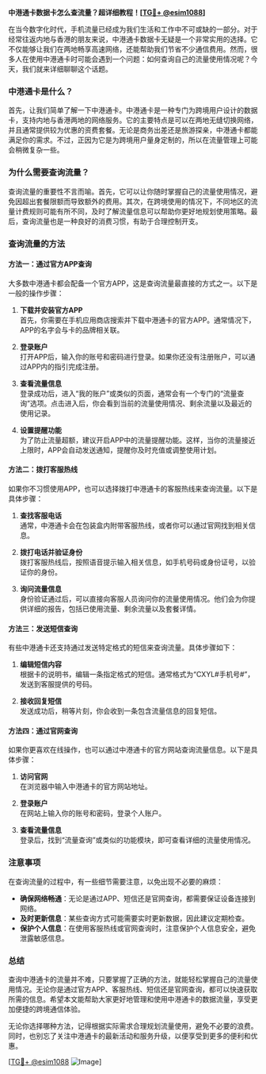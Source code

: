 **中港通卡数据卡怎么查流量？超详细教程！[[TG💪+ @esim1088](https://t.me/s/esim1088)]**

在当今数字化时代，手机流量已经成为我们生活和工作中不可或缺的一部分。对于经常往返内地与香港的朋友来说，中港通卡数据卡无疑是一个非常实用的选择。它不仅能够让我们在两地畅享高速网络，还能帮助我们节省不少通信费用。然而，很多人在使用中港通卡时可能会遇到一个问题：如何查询自己的流量使用情况呢？今天，我们就来详细聊聊这个话题。

### 中港通卡是什么？

首先，让我们简单了解一下中港通卡。中港通卡是一种专门为跨境用户设计的数据卡，支持内地与香港两地的网络服务。它的主要特点是可以在两地无缝切换网络，并且通常提供较为优惠的资费套餐。无论是商务出差还是旅游探亲，中港通卡都能满足你的需求。不过，正因为它是为跨境用户量身定制的，所以在流量管理上可能会稍微复杂一些。

### 为什么需要查询流量？

查询流量的重要性不言而喻。首先，它可以让你随时掌握自己的流量使用情况，避免因超出套餐限额而导致额外的费用。其次，在跨境使用的情况下，不同地区的流量计费规则可能有所不同，及时了解流量信息可以帮助你更好地规划使用策略。最后，查询流量也是一种良好的消费习惯，有助于合理控制开支。

### 查询流量的方法

#### 方法一：通过官方APP查询

大多数中港通卡都会配备一个官方APP，这是查询流量最直接的方式之一。以下是一般的操作步骤：

1. **下载并安装官方APP**  
   首先，你需要在手机应用商店搜索并下载中港通卡的官方APP。通常情况下，APP的名字会与卡的品牌相关联。

2. **登录账户**  
   打开APP后，输入你的账号和密码进行登录。如果你还没有注册账户，可以通过APP内的指引完成注册。

3. **查看流量信息**  
   登录成功后，进入“我的账户”或类似的页面，通常会有一个专门的“流量查询”选项。点击进入后，你会看到当前的流量使用情况、剩余流量以及最近的使用记录。

4. **设置提醒功能**  
   为了防止流量超额，建议开启APP中的流量提醒功能。这样，当你的流量接近上限时，APP会自动发送通知，提醒你及时充值或调整使用计划。

#### 方法二：拨打客服热线

如果你不习惯使用APP，也可以选择拨打中港通卡的客服热线来查询流量。以下是具体步骤：

1. **查找客服电话**  
   通常，中港通卡会在包装盒内附带客服热线，或者你可以通过官网找到相关信息。

2. **拨打电话并验证身份**  
   拨打客服热线后，按照语音提示输入相关信息，如手机号码或身份证号，以验证你的身份。

3. **询问流量信息**  
   身份验证通过后，可以直接向客服人员询问你的流量使用情况。他们会为你提供详细的报告，包括已使用流量、剩余流量以及套餐详情。

#### 方法三：发送短信查询

有些中港通卡还支持通过发送特定格式的短信来查询流量。具体步骤如下：

1. **编辑短信内容**  
   根据卡的说明书，编辑一条指定格式的短信。通常格式为“CXYL#手机号#”，发送到客服提供的号码。

2. **接收回复短信**  
   发送成功后，稍等片刻，你会收到一条包含流量信息的回复短信。

#### 方法四：通过官网查询

如果你更喜欢在线操作，也可以通过中港通卡的官方网站查询流量信息。以下是具体步骤：

1. **访问官网**  
   在浏览器中输入中港通卡的官方网站地址。

2. **登录账户**  
   在网站上输入你的账号和密码，登录个人账户。

3. **查看流量信息**  
   登录后，找到“流量查询”或类似的功能模块，即可查看详细的流量使用情况。

### 注意事项

在查询流量的过程中，有一些细节需要注意，以免出现不必要的麻烦：

- **确保网络畅通**：无论是通过APP、短信还是官网查询，都需要保证设备连接到网络。
- **及时更新信息**：某些查询方式可能需要实时更新数据，因此建议定期检查。
- **保护个人信息**：在使用客服热线或官网查询时，注意保护个人信息安全，避免泄露敏感信息。

### 总结

查询中港通卡的流量并不难，只要掌握了正确的方法，就能轻松掌握自己的流量使用情况。无论你是通过官方APP、客服热线、短信还是官网查询，都可以快速获取所需的信息。希望本文能帮助大家更好地管理和使用中港通卡的数据流量，享受更加便捷的跨境通信体验。

无论你选择哪种方法，记得根据实际需求合理规划流量使用，避免不必要的浪费。同时，也别忘了关注中港通卡的最新活动和服务升级，以便享受到更多的便利和优惠。

[[TG💪+ @esim1088](https://t.me/s/esim1088) ![Image](https://i.postimg.cc/4NQfJmqS/Snipaste-2025-05-13-00-14-12.png)]